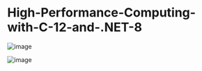# High-Performance-Computing-with-C-12-and-.NET-8

![image](https://github.com/danilt2000/High-Performance-Computing-with-C-12-and-.NET-8/assets/75219332/71af7d6b-4b9a-45d2-97cc-2e7d6e13443c)

![image](https://github.com/danilt2000/High-Performance-Computing-with-C-12-and-.NET-8/assets/75219332/ef7f3cf2-836b-4c79-802e-9cab101ebb2a)
